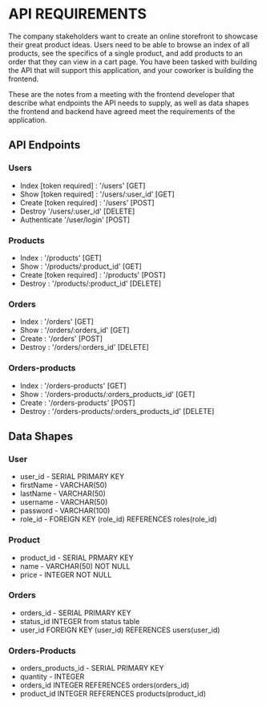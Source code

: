 # API REQUIREMENTS

The company stakeholders want to create an online storefront to showcase their great product ideas. Users need to be able to browse an index of all products, see the specifics of a single product, and add products to an order that they can view in a cart page. You have been tasked with building the API that will support this application, and your coworker is building the frontend.

These are the notes from a meeting with the frontend developer that describe what endpoints the API needs to supply, as well as data shapes the frontend and backend have agreed meet the requirements of the application.

## API Endpoints

### Users

- Index [token required] : '/users' [GET]
- Show [token required] : '/users/:user_id' [GET]
- Create [token required] : '/users' [POST]
- Destroy '/users/:user_id' [DELETE]
- Authenticate '/user/login' [POST]

### Products

- Index : '/products' [GET]
- Show : '/products/:product_id' [GET]
- Create [token required] : '/products' [POST]
- Destroy : '/products/:product_id' [DELETE]

### Orders

- Index : '/orders' [GET]
- Show : '/orders/:orders_id' [GET]
- Create : '/orders' [POST]
- Destroy : '/orders/:orders_id' [DELETE]

### Orders-products

- Index : '/orders-products' [GET]
- Show : '/orders-products/:orders_products_id' [GET]
- Create : '/orders-products' [POST]
- Destroy : '/orders-products/:orders_products_id' [DELETE]

## Data Shapes

### User

- user_id - SERIAL PRIMARY KEY
- firstName - VARCHAR(50)
- lastName - VARCHAR(50)
- username - VARCHAR(50)
- password - VARCHAR(100)
- role_id - FOREIGN KEY (role_id) REFERENCES roles(role_id)

### Product

- product_id - SERIAL PRMARY KEY
- name - VARCHAR(50) NOT NULL
- price - INTEGER NOT NULL

### Orders

- orders_id - SERIAL PRIMARY KEY
- status_id INTEGER from status table
- user_id FOREIGN KEY (user_id) REFERENCES users(user_id)

### Orders-Products

- orders_products_id - SERIAL PRIMARY KEY
- quantity - INTEGER
- orders_id INTEGER REFERENCES orders(orders_id)
- product_id INTEGER REFERENCES products(product_id)
